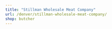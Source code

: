 ```yaml
---
title: "Stillman Wholesale Meat Company"
url: /denver/stillman-wholesale-meat-company/
shop: butcher
---
```

